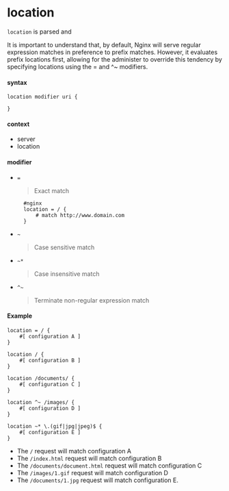 location
===
`location` is parsed and 

It is important to understand that, by default, Nginx will serve regular expression matches in preference to prefix matches. However, it evaluates prefix locations first, allowing for the administer to override this tendency by specifying locations using the = and ^~ modifiers. 

#### syntax

```nginx
location modifier uri {

}
```

#### context

- server
- location

#### modifier

- `=`
    
    > Exact match

        #nginx
        location = / {
            # match http://www.domain.com
        }

- `~`

    > Case sensitive match

- `~*`

    > Case insensitive match

- `^~`

    > Terminate non-regular expression match

#### Example
```nginx
location = / {
    #[ configuration A ]
}

location / {
    #[ configuration B ]
}

location /documents/ {
    #[ configuration C ]
}

location ^~ /images/ {
    #[ configuration D ]
}

location ~* \.(gif|jpg|jpeg)$ {
    #[ configuration E ]
}
```

- The `/` request will match configuration A
- The `/index.html` request will match configuration B
- The `/documents/document.html` request will match configuration C
- The `/images/1.gif` request will match configuration D
- The `/documents/1.jpg` request will match configuration E.
